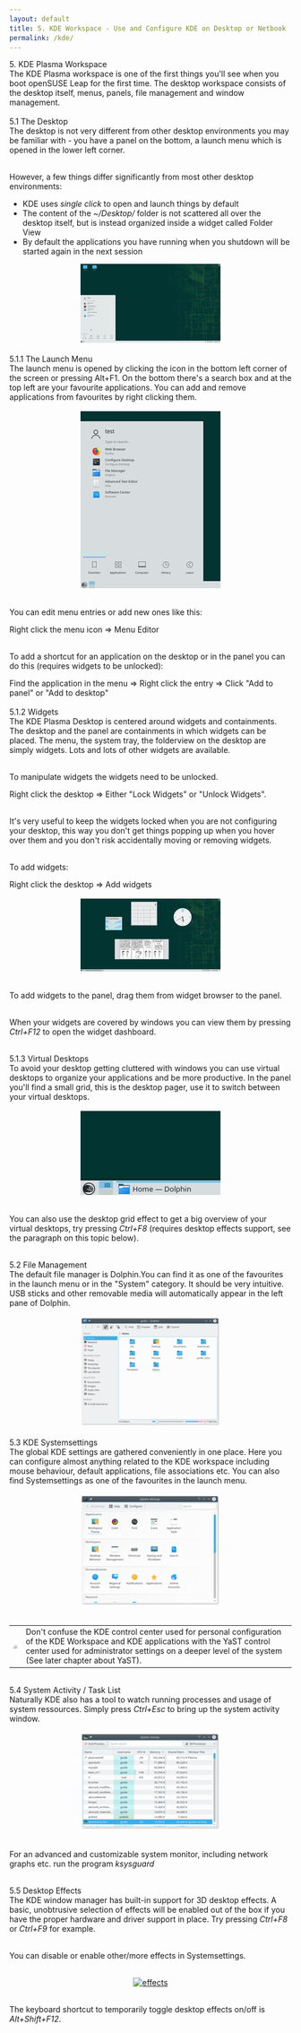 ```yaml
---
layout: default
title: 5. KDE Workspace - Use and Configure KDE on Desktop or Netbook
permalink: /kde/
---
```


<div class="os1">5. KDE Plasma Workspace</div>
The KDE Plasma workspace is one of the first things you'll see when you boot openSUSE Leap for the first time. The desktop workspace consists of the desktop itself, menus, panels, file management and window management.<br /><br />


<div class="os2">5.1 The Desktop</div>
The desktop is not very different from other desktop environments you may be familiar with - you have a panel on the bottom, a launch menu which is opened in the lower left corner.<br /><br />

However, a few things differ significantly from most other desktop environments:
<ul>
<li>KDE uses <i>single click</i> to open and launch things by default</li>
<li>The content of the <i>~/Desktop/</i> folder is not scattered all over the desktop itself, but is instead organized inside a widget called Folder View</li>
<li>By default the applications you have running when you shutdown will be started again in the next session</li>
</ul>


<center><a href="images/screenshots/desktop.png" rel="thumbnail"><img src="images/screenshots/desktopb.png" alt="desktop" class="pic" /></a></center><br />


<div class="os3">5.1.1 The Launch Menu</div>
The launch menu is opened by clicking the icon in the bottom left corner of the screen or pressing Alt+F1. On the bottom there's a search box and at the top left are your favourite applications. You can add and remove applications from favourites by right clicking them.<br /><br />


<center><a href="images/screenshots/launchmenu.png" rel="thumbnail"><img src="images/screenshots/launchmenub.png" alt="launchmenuç" class="pic" /></a></center><br />


You can edit menu entries or add new ones like this:
<div class="sti">Right click the menu icon =&gt; Menu Editor</div><br />

To add a shortcut for an application on the desktop or in the panel you can do this (requires widgets to be unlocked):
<div class="sti">Find the application in the menu => Right click the entry => Click "Add to panel" or "Add to desktop"</div><br />


<div class="os3">5.1.2 Widgets</div>
The KDE Plasma Desktop is centered around widgets and containments. The desktop and the panel are containments in which widgets can be placed. The menu, the system tray, the folderview on the desktop are simply widgets. Lots and lots of other widgets are available.<br /><br />

To manipulate widgets the widgets need to be unlocked.
<div class="sti">Right click the desktop => Either "Lock Widgets" or "Unlock Widgets".</div><br />

It's very useful to keep the widgets locked when you are not configuring your desktop, this way you don't get things popping up when you hover over them and you don't risk accidentally moving or removing widgets.<br /><br />

To add widgets:
<div class="sti">Right click the desktop => Add widgets</div><br />


<center><a href="images/screenshots/widgets.png" rel="thumbnail"><img src="images/screenshots/widgetsb.png" alt="widgets" class="pic" /></a></center><br />


To add widgets to the panel, drag them from widget browser to the panel.<br /><br />

When your widgets are covered by windows you can view them by pressing <i>Ctrl+F12</i> to open the widget dashboard.<br /><br />


<div class="os3">5.1.3 Virtual Desktops</div>
To avoid your desktop getting cluttered with windows you can use virtual desktops to organize your applications and be more productive. In the panel you'll find a small grid, this is the desktop pager, use it to switch between your virtual desktops.<br /><br />


<center><img src="images/screenshots/pager.png" alt="pager" class="pic" /></center><br />

You can also use the desktop grid effect to get a big overview of your virtual desktops, try pressing <i>Ctrl+F8</i> (requires desktop effects support, see the paragraph on this topic below).<br /><br />

<!--
<div class="os3">5.1.4 Activities</div>
Next to the virtual desktop pager is a cube with three little circles, clicking here opens the Activity Manager. Activities are different desktops which can be configured for specific tasks/activities with different widgets, different wallpapers and automatically starting certain applications.<br /><br />

This enables you to quickly and easily switch between desktops (activities) configured for different situations, for example you might set up one activity for when you're at work, a different one for when you're at home, a third one for when you're doing photo editing and a fourth one for when you're doing public presentations and so forth, and you can switch between these completely different desktops with just a click or two. The toolbox in the top right corner of the screen displays the name of the currently used activity.<br /><br />

The Activity Manager lets you create activities and switch between them. Additionally you can perform various tasks by clicking the little overlay icons on each activity to start or stop the activities, delete them or configure them.<br /><br />


<center><a href="images/screenshots/activities.png" rel="thumbnail"><img src="images/screenshots/activitiesb.png" alt="widgets" class="pic" /></a></center><br />
-->


<div class="os2">5.2 File Management</div>
The default file manager is Dolphin.You can find it as one of the favourites in the launch menu or in the "System" category. It should be very intuitive. USB sticks and other removable media will automatically appear in the left pane of Dolphin.<br /><br />


<center><a href="images/screenshots/dolphin.png" rel="thumbnail"><img src="images/screenshots/dolphinb.png" alt="dolphin" class="pic" /></a></center><br />


<div class="os2">5.3 KDE Systemsettings</div>
The global KDE settings are gathered conveniently in one place. Here you can configure almost anything related to the KDE workspace including mouse behaviour, default applications, file associations etc. You can also find Systemsettings as one of the favourites in the launch menu.<br /><br /> 


<center><a href="images/screenshots/systemsettings.png" rel="thumbnail"><img src="images/screenshots/systemsettingsb.png" alt="systemsettings" class="pic" /></a></center><br />


<div class="tip">
<table>
<tbody>
<tr>
<td><img src="images/pics/tip.png" alt="tip" /></td>
<td>Don't confuse the KDE control center used for personal configuration of the KDE Workspace and KDE applications with the YaST control center used for administrator settings on a deeper level of the system (See later chapter about YaST).</td>
</tr>
</tbody>
</table>
</div><br />


<div class="os2">5.4 System Activity / Task List</div>
Naturally KDE also has a tool to watch running processes and usage of system ressources. Simply press <i>Ctrl+Esc</i> to bring up the system activity window.<br /><br />

<center><a href="images/screenshots/systemactivity.png" rel="thumbnail"><img src="images/screenshots/systemactivityb.png" alt="systemactivity" class="pic" /></a></center><br />

For an advanced and customizable system monitor, including network graphs etc. run the program <i>ksysguard</i><br /><br />


<div class="os2">5.5 Desktop Effects</div>
The KDE window manager has built-in support for 3D desktop effects. A basic, unobtrusive selection of effects will be enabled out of the box if you have the proper hardware and driver support in place. Try pressing <i>Ctrl+F8</i> or <i>Ctrl+F9</i> for example.<br /><br />

You can disable or enable other/more effects in Systemsettings.<br /><br />

<center><a href="images/screenshots/effects.png" rel="thumbnail"><img src="images/screenshots/effectsb.png" alt="effects" class="pic" /></a></center><br />

The keyboard shortcut to temporarily toggle desktop effects on/off is <i>Alt+Shift+F12</i>.<br /><br />
